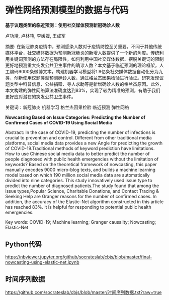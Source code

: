 # 弹性网络预测模型的数据与代码

**基于议题类型的临近预测：使用社交媒体预测新冠确诊人数**

卢功靖, 卢林艳, 李媛媛, 王成军 

摘要: 在新冠肺炎疫情中，预测感染人数对于疫情防控至关重要。不同于其他传统媒体平台，社交媒体数据为预测新冠肺炎的新增人数提供了一个新的角度。传统利用关键词预测的方法存在局限性，如何利用中国社交媒体数据、摆脱关键词的限制更好地预测重大突发公共卫生事件的确诊人数？本文基于临近预测的理论框架，人工编码9000条微博文本，构建机器学习模型将1.9亿条社交媒体数据自动化分为九类，创新使用议题类型预测确诊人数，通过格兰杰因果检验进行验证。研究发现议题类型中科普信息、公益捐赠、寻人求助等是新增确诊人数的格兰杰原因。此外，本文构建的弹性网络算法准确度达到83%，实现了较为精准的预测，有助于我们更好应对潜在的突发公共卫生事件。	

关键词：新冠肺炎 机器学习 格兰杰因果检验 临近预测 弹性网络

**Nowcasting Based on Issue Categories: Predicting the Number of Confirmed Cases of COVID-19 Using Social Media**

Abstract: In the case of COVID-19, predicting the number of infections is crucial to prevention and control. Different from other traditional media platforms, social media data provides a new Angle for predicting the growth of COVID-19.Traditional methods of keyword prediction have limitations. How to use Chinese social media data to better predict the number of people diagnosed with public health emergencies without the limitation of keywords? Based on the theoretical framework of nowcasting, this paper manually encodes 9000 micro-blog texts, and builds a machine learning model based on which 190 million social media data are automatically divided into nine categories. This study innovatively used issue type to predict the number of diagnosed patients.The study found that among the issue types,Popular Science, Charitable Donations, and Contact Tracing & Seeking Help are Granger reasons for  the number of confirmed cases. In addition, the accuracy of the Elastic-Net algorithm constructed in this article has reached 83%. it is helpful for responding to potential public health emergencies.

Key words: COVID-19; Machine learning; Granger causality; Nowcasting; Elastic-Net

## Python代码

https://nbviewer.jupyter.org/github/socrateslab/cbjs/blob/master/final-nowcasting-using-elastic-net.ipynb


## 时间序列数据

https://github.com/socrateslab/cbjs/blob/master/时间序列数据.txt?raw=true
